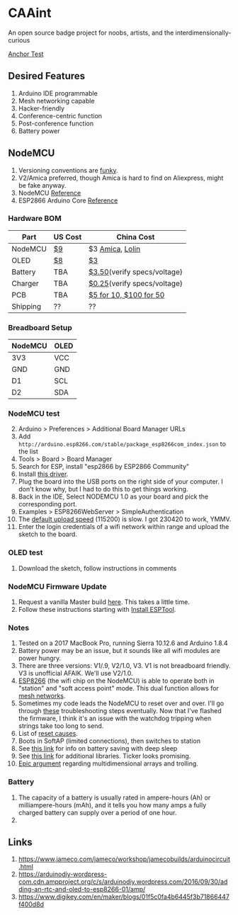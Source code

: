 # CAAint
An open source badge project for noobs, artists, and the interdimensionally-curious

[Anchor Test](#nodemcu-test)

## Desired Features
1. Arduino IDE programmable
2. Mesh networking capable
3. Hacker-friendly
4. Conference-centric function
5. Post-conference function
6. Battery power

## NodeMCU
1. Versioning conventions are [funky](https://frightanic.com/iot/comparison-of-esp8266-nodemcu-development-boards/).
2. V2/Amica preferred, though Amica is hard to find on Aliexpress, might be fake anyway.
3. NodeMCU [Reference](https://nodemcu.readthedocs.io/en/master/)
4. ESP2866 Arduino Core [Reference](http://arduino-esp8266.readthedocs.io/en/latest/)

### Hardware BOM
Part | US Cost | China Cost
--- | --- | ---
NodeMCU | [$9](https://www.amazon.com/gp/product/B010O1G1ES/ref=oh_aui_detailpage_o00_s01?ie=UTF8&psc=1) | $3 [Amica](https://www.aliexpress.com/item/1pcs-Wireless-module-NodeMcu-Lua-WIFI-Internet-of-Things-development-board-based-ESP8266-CP2102-with-pcb/32719524260.html?spm=2114.search0104.3.49.782Zwp&ws_ab_test=searchweb0_0,searchweb201602_4_10152_10065_10151_10130_10068_10344_10345_10342_10343_10340_10341_10307_10060_10155_10154_10056_10055_10054_10539_10538_5370015_10537_10059_10536_10535_10534_10533_100031_10099_10338_10103_10102_10052_10053_10107_10050_10142_10051_10324_10325_10084_10083_10080_10082_10081_10178_10110_5590015_10111_10112_10113_10114_5610015_10312_10313_10314_10317_10318_10078_10079_10073-normal#cfs,searchweb201603_1,ppcSwitch_5&btsid=2aed71c2-dffe-45d4-9c74-09e8aacf4ef1&algo_expid=34137b6c-91fb-44da-b06f-060b2c408eb9-6&algo_pvid=34137b6c-91fb-44da-b06f-060b2c408eb9), [Lolin](https://www.aliexpress.com/item/1PCS-Wireless-module-CH340-NodeMcu-V3-Lua-WIFI-Internet-of-Things-development-board-based-ESP8266/32802874451.html?spm=2114.search0104.3.169.782Zwp&ws_ab_test=searchweb0_0,searchweb201602_4_10152_10065_10151_10130_10068_10344_10345_10342_10343_10340_10341_10307_10060_10155_10154_10056_10055_10054_10539_10538_5370015_10537_10059_10536_10535_10534_10533_100031_10099_10338_10103_10102_10052_10053_10107_10050_10142_10051_10324_10325_10084_10083_10080_10082_10081_10178_10110_5590015_10111_10112_10113_10114_5610015_10312_10313_10314_10317_10318_10078_10079_10073,searchweb201603_1,ppcSwitch_5&btsid=2aed71c2-dffe-45d4-9c74-09e8aacf4ef1&algo_expid=34137b6c-91fb-44da-b06f-060b2c408eb9-21&algo_pvid=34137b6c-91fb-44da-b06f-060b2c408eb9)
OLED | [$8](https://www.amazon.com/gp/product/B072FJRNWV/ref=oh_aui_detailpage_o00_s01?ie=UTF8&psc=1) | [$3](https://www.aliexpress.com/store/product/10pcs-White-Blue-White-and-Blue-color-0-96-inch-128X64-OLED-Display-Module-For-arduino/1525680_32765278698.html?spm=2114.12010615.0.0.2253f604ZQG0c1)
Battery | TBA | [$3.50](https://www.aliexpress.com/item/5pcs-3-7V-1000mah-504050-Lithium-Polymer-LiPo-Rechargeable-Battery-For-Mp3-MP4-MP5-DVD-PAD/1097525459.html?spm=2114.10010108.100009.1.299e9514ZTnXiI&traffic_analysisId=recommend_2037_null_null_null&scm=1007.13482.91320.0&pvid=e6408c7e-7398-44d7-8bc4-ea6305ebcbbe&tpp=1)(verify specs/voltage)
Charger | TBA | [$0.25](https://www.aliexpress.com/item/10PCS-MINI-USB-1A-Lithium-Battery-Charging-Board-Charger-Module-With-Protection-TP4056/32805383965.html?ws_ab_test=searchweb0_0,searchweb201602_4_10152_10065_10151_10130_10068_10344_10345_10342_10343_10340_10341_10541_10540_10307_10060_10155_10154_10056_10055_10054_10539_10538_10537_10059_10536_10534_10533_100031_10099_10103_10102_5590020_10052_5640020_10053_10107_10050_10142_10051_10324_10325_10084_10083_5370020_10080_10082_10081_10178_10110_10111_10112_10113_10114_5630020_10312_10313_10314_10317_10318_10078_10079_10073-10318normal#cfs,searchweb201603_25,ppcSwitch_5&btsid=f94d43b7-f423-41f8-83ac-27b28ef9341d&algo_expid=7730b822-e17d-4589-93ef-2c0607a3ed26-7&algo_pvid=7730b822-e17d-4589-93ef-2c0607a3ed26)(verify specs/voltage)
PCB | TBA | [$5 for 10, $100 for 50](https://www.seeedstudio.com/fusion_pcb.html)
Shipping | ?? | ??

### Breadboard Setup
NodeMCU | OLED
--- | ---
3V3 | VCC
GND | GND
D1 | SCL
D2 | SDA

### NodeMCU test
2. Arduino > Preferences > Additional Board Manager URLs
3. Add ```http://arduino.esp8266.com/stable/package_esp8266com_index.json``` to the list
4. Tools > Board > Board Manager
5. Search for ESP, install "esp2866 by ESP2866 Community"
6. Install [this driver](https://github.com/adrianmihalko/ch340g-ch34g-ch34x-mac-os-x-driver).
7. Plug the board into the USB ports on the right side of your computer. I don't know why, but I had to do this to get things working.
7. Back in the IDE, Select NODEMCU 1.0 as your board and pick the corresponding port.
8. Examples > ESP8266WebServer > SimpleAuthentication
1. The [default upload speed](http://www.esp8266.com/viewtopic.php?f=32&t=2626&sid=0d51751c466764477328d679d83d98ba&start=4) (115200) is slow. I got 230420 to work, YMMV.
9. Enter the login credentials of a wifi network within range and upload the sketch to the board.

### OLED test
1. Download the sketch, follow instructions in comments

### NodeMCU Firmware Update
1. Request a vanilla Master build [here](https://nodemcu-build.com/index.php). This takes a little time.
2. Follow these instructions starting with [Install ESPTool](https://github.com/nodemcu/nodemcu-devkit/wiki/Getting-Started-on-OSX).

### Notes
1. Tested on a 2017 MacBook Pro, running Sierra 10.12.6 and Arduino 1.8.4 
3. Battery power may be an issue, but it sounds like all wifi modules are power hungry.
4. There are three versions: V1/.9, V2/1.0, V3. V1 is not breadboard friendly. V3 is unofficial AFAIK. We'll use V2/1.0.
5. [ESP8266](http://arduino-esp8266.readthedocs.io/en/latest/index.html) (the wifi chip on the NodeMCU) is able to operate both in
"station" and "soft access point" mode. This dual function allows for [mesh networks](http://arduino-esp8266.readthedocs.io/en/latest/esp8266wifi/readme.html#who-is-who).
6. Sometimes my code leads the NodeMCU to reset over and over. I'll go
through [these](https://stackoverflow.com/questions/31083757/esp8266-constantly-restarting) 
troubleshooting steps eventually. Now that I've flashed the
firmware, I think it's an issue with the watchdog tripping when strings
take too long to send.
7. List of [reset causes](http://www.esp8266.com/viewtopic.php?p=2096#p2112).
8. Boots in SoftAP (limited connections), then switches to station
9. See [this link](http://arduino-esp8266.readthedocs.io/en/latest/libraries.html#esp-specific-apis) for info on battery saving with deep sleep
10. See [this link](http://arduino-esp8266.readthedocs.io/en/latest/libraries.html#other-libraries-not-included-with-the-ide) for additional libraries. Ticker looks promising.
11. [Epic argument](https://forum.arduino.cc/index.php?topic=220385.0) regarding multidimensional arrays and trolling.

### Battery
1. The capacity of a battery is usually rated in ampere-hours (Ah) or milliampere-hours (mAh), and it tells you how many amps a fully charged battery can supply over a period of one hour.
2.

## Links
1. https://www.jameco.com/jameco/workshop/jamecobuilds/arduinocircuit.html
2. https://arduinodiy-wordpress-com.cdn.ampproject.org/c/s/arduinodiy.wordpress.com/2016/09/30/adding-an-rtc-and-oled-to-esp8266-01/amp/
3. https://www.digikey.com/en/maker/blogs/01f5c0fa4b6445f3b71866447f400d8d


